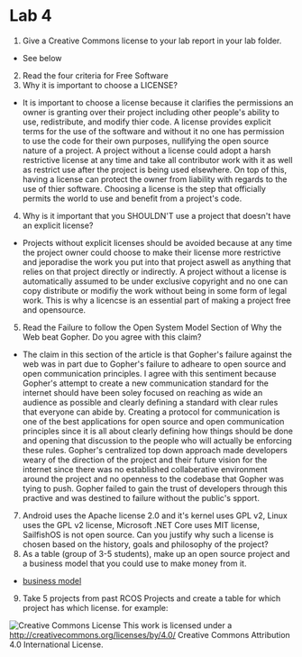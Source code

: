# Lab 4
1. Give a Creative Commons license to your lab report in your lab folder.
  * See below
2. Read the four criteria for Free Software
3. Why it is important to choose a LICENSE?
 * It is important to choose a license because it clarifies the permissions an owner is granting over their project including other people's ability to use, redistribute, and modify thier code. A license provides explicit terms for the use of the software and without it no one has permission to use the code for their own purposes, nullifying the open source nature of a project. A project without a license could adopt a harsh restrictive license at any time and take all contributor work with it as well as restrict use after the project is being used elsewhere. On top of this, having a license can protect the owner from liability with regards to the use of thier software. Choosing a license is the step that officially permits the world to use and benefit from a project's code.
 
4. Why is it important that you SHOULDN'T use a project that doesn't have an explicit license?
* Projects without explicit licenses should be avoided because at any time the project owner could choose to make their license more restrictive and jeporadise the work you put into that project aswell as anything that relies on that project directly or indirectly. A project without a license is automatically assumed to be under exclusive copyright and no one can copy distribute or modifiy the work without being in some form of legal work. This is why a licencse is an essential part of making a project free and opensource.

5. Read the Failure to follow the Open System Model Section of Why the Web beat Gopher. Do you agree with this claim?
* The claim in this section of the article is that Gopher's failure against the web was in part due to Gopher's failure to adheare to open source and open communication principles. I agree with this sentiment because Gopher's attempt to create a new communication standard for the internet should have been soley focused on reaching as wide an audience as possible and clearly defining a standard with clear rules that everyone can abide by. Creating a protocol for communication is one of the best applications for open source and open communication principles since it is all about clearly defining how things should be done and opening that discussion to the people who will actually be enforcing these rules. Gopher's centralized top down approach made developers weary of the direction of the project and their future vision for the internet since there was no established collaberative environment around the project and no openness to the codebase that Gopher was tying to push. Gopher failed to gain the trust of developers through this practive and was destined to failure without the public's spport.

7. Android uses the Apache license 2.0 and it's kernel uses GPL v2, Linux uses the GPL v2 license, Microsoft .NET Core uses MIT license, SailfishOS is not open source. Can you justify why such a license is chosen based on the history, goals and philosophy of the project?
8. As a table (group of 3-5 students), make up an open source project and a business model that you could use to make money from it.
* [business model](https://github.com/williamjallen/OSS_Lab4_Project_With_Business_Model)
9. Take 5 projects from past RCOS Projects and create a table for which project has which license. for example:

![Creative Commons License](https://i.creativecommons.org/l/by/4.0/88x31.png) This work is licensed under a http://creativecommons.org/licenses/by/4.0/ Creative Commons Attribution 4.0 International License.
